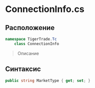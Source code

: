 
# ConnectionInfo.cs
## Расположение
```csharp
namespace TigerTrade.Tc  
    class ConnectionInfo
```

> Описание

## Синтаксис
```csharp
public string MarketType { get; set; }
```
